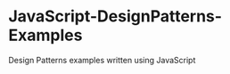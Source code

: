 JavaScript-DesignPatterns-Examples
==================================

Design Patterns examples written using JavaScript
